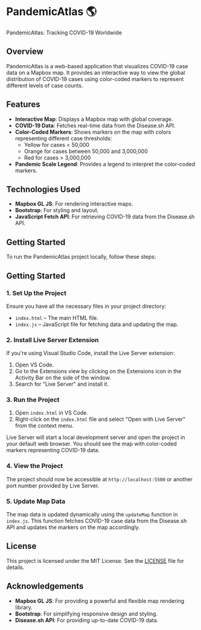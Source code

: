 # PandemicAtlas 🌎
PandemicAtlas: Tracking COVID-19 Worldwide

## Overview

PandemicAtlas is a web-based application that visualizes COVID-19 case data on a Mapbox map. It provides an interactive way to view the global distribution of COVID-19 cases using color-coded markers to represent different levels of case counts.

## Features

- **Interactive Map**: Displays a Mapbox map with global coverage.
- **COVID-19 Data**: Fetches real-time data from the Disease.sh API.
- **Color-Coded Markers**: Shows markers on the map with colors representing different case thresholds:
  - Yellow for cases < 50,000
  - Orange for cases between 50,000 and 3,000,000
  - Red for cases > 3,000,000
- **Pandemic Scale Legend**: Provides a legend to interpret the color-coded markers.

## Technologies Used

- **Mapbox GL JS**: For rendering interactive maps.
- **Bootstrap**: For styling and layout.
- **JavaScript Fetch API**: For retrieving COVID-19 data from the Disease.sh API.

## Getting Started

To run the PandemicAtlas project locally, follow these steps:

## Getting Started

### 1. Set Up the Project

Ensure you have all the necessary files in your project directory:

- `index.html` – The main HTML file.
- `index.js` – JavaScript file for fetching data and updating the map.

### 2. Install Live Server Extension

If you're using Visual Studio Code, install the Live Server extension:

1. Open VS Code.
2. Go to the Extensions view by clicking on the Extensions icon in the Activity Bar on the side of the window.
3. Search for "Live Server" and install it.

### 3. Run the Project

1. Open `index.html` in VS Code.
2. Right-click on the `index.html` file and select "Open with Live Server" from the context menu.

Live Server will start a local development server and open the project in your default web browser. You should see the map with color-coded markers representing COVID-19 data.

### 4. View the Project

The project should now be accessible at `http://localhost:5500` or another port number provided by Live Server.

### 5. Update Map Data

The map data is updated dynamically using the `updateMap` function in `index.js`. This function fetches COVID-19 case data from the Disease.sh API and updates the markers on the map accordingly.

## License

This project is licensed under the MIT License. See the [LICENSE](LICENSE) file for details.

## Acknowledgements

- **Mapbox GL JS**: For providing a powerful and flexible map rendering library.
- **Bootstrap**: For simplifying responsive design and styling.
- **Disease.sh API**: For providing up-to-date COVID-19 data.



